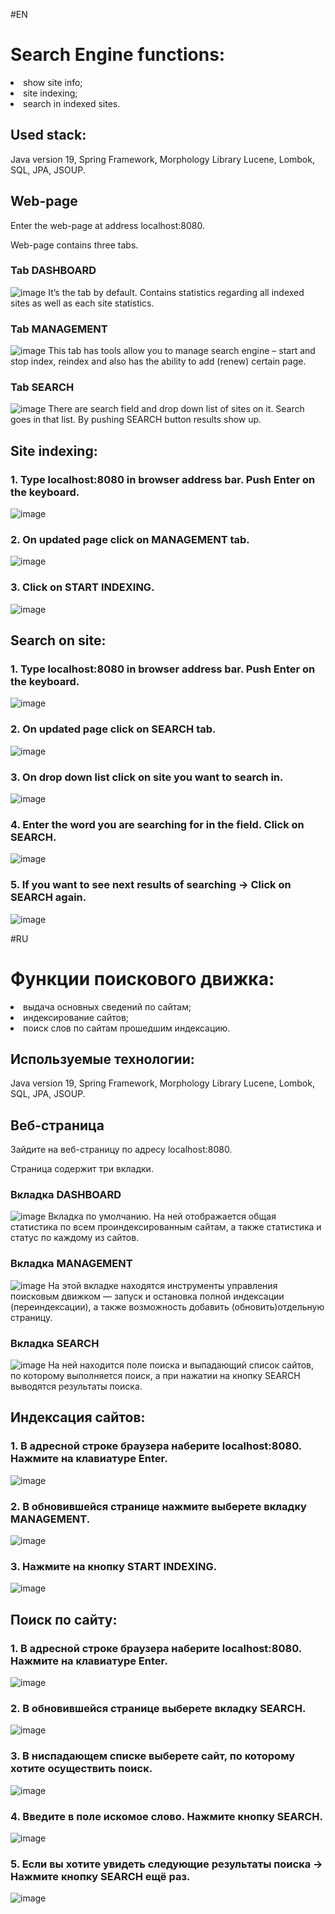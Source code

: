 #EN
# Search Engine functions:
 
<li>show site info;</li>
<li>site indexing;</li>
<li>search in indexed sites.</li>

## Used stack:
Java version 19, Spring Framework, Morphology Library Lucene, Lombok, SQL, JPA, JSOUP.  

## Web-page
<p>
Enter the web-page at address localhost:8080.
<p>
Web-page contains three tabs.

### Tab DASHBOARD
![image](/images/Dashboard.jpg)
It’s the tab by default. Contains statistics regarding all indexed sites as well as each site statistics.

### Tab MANAGEMENT
![image](/images/Management.jpg)
This tab has tools allow you to manage search engine – start and stop index, reindex and also has the ability to add (renew) certain page.

### Tab SEARCH
![image](/images/Search.jpg)
There are search field and drop down list of sites on it. Search goes in that list. By pushing SEARCH button results show up. 

## Site indexing:

### 1. Type localhost:8080 in browser address bar. Push Enter on the keyboard.
![image](/images/1.jpg)

### 2. On updated page click on MANAGEMENT tab. 
![image](/images/2en.jpg)

### 3. Click on START INDEXING.
![image](/images/3en.jpg)


## Search on site:

### 1. Type localhost:8080 in browser address bar. Push Enter on the keyboard.
![image](/images/1.jpg)

### 2. On updated page click on SEARCH tab.
![image](/images/4en.jpg)

### 3. On drop down list click on site you want to search in. 
![image](/images/5.jpg)

### 4. Enter the word you are searching for in the field. Click on SEARCH.
![image](/images/6.jpg)

### 5. If you want to see next results of searching -> Click on SEARCH again.
![image](/images/7en.jpg)


#RU

# Функции поискового движка:
 
<li>выдача основных сведений по сайтам;</li>
<li>индексирование сайтов;</li>
<li>поиск слов по сайтам прошедшим индексацию.</li>

## Используемые технологии:
Java version 19, Spring Framework, Morphology Library Lucene, Lombok, SQL, JPA, JSOUP.  

## Веб-страница
<p>
Зайдите на веб-страницу по адресу localhost:8080.
<p>
Страница содержит три вкладки.

### Вкладка DASHBOARD
![image](/images/Dashboard.jpg)
Вкладка по умолчанию. На ней отображается общая статистика по всем проиндексированным сайтам, а также статистика и 
статус по каждому из сайтов.

### Вкладка MANAGEMENT
![image](/images/Management.jpg)
На этой вкладке находятся инструменты управления поисковым движком — запуск и остановка полной индексации
(переиндексации), а также возможность добавить (обновить)отдельную страницу.

### Вкладка SEARCH
![image](/images/Search.jpg)
На ней находится поле поиска и выпадающий список сайтов, по которому выполняется поиск, а при нажатии на кнопку SEARCH 
выводятся результаты поиска.

## Индексация сайтов:

### 1.	В адресной строке браузера наберите localhost:8080. Нажмите на клавиатуре Enter.
![image](/images/1.jpg)

### 2.	В обновившейся странице нажмите выберете вкладку MANAGEMENT.
![image](/images/2ru.jpg)

### 3.	Нажмите на кнопку START INDEXING.
![image](/images/3ru.jpg)


## Поиск по сайту:

### 1.	В адресной строке браузера наберите localhost:8080. Нажмите на клавиатуре Enter.
![image](/images/1.jpg)

### 2.	В обновившейся странице выберете вкладку SEARCH.
![image](/images/4ru.jpg)

### 3.	В ниспадающем списке выберете сайт, по которому хотите осуществить поиск.
![image](/images/5.jpg)

### 4.	Введите в поле искомое слово. Нажмите кнопку SEARCH.
![image](/images/6.jpg)

### 5. Если вы хотите увидеть следующие результаты поиска -> Нажмите кнопку SEARCH ещё раз.
![image](/images/7ru.jpg)



